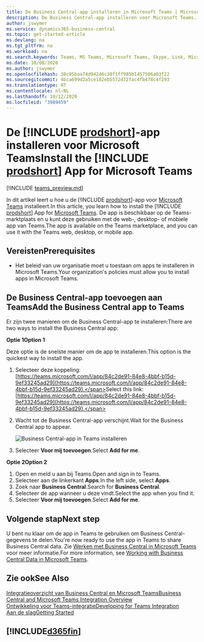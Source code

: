```yaml
---
title: De Business Central-app installeren in Microsoft Teams | Microsoft Docs
description: De Business Central-app installeren voor Microsoft Teams.
author: jswymer
ms.service: dynamics365-business-central
ms.topic: get-started-article
ms.devlang: na
ms.tgt_pltfrm: na
ms.workload: na
ms.search.keywords: Teams, MS Teams, Microsoft Teams, Skype, Link, Microsoft 365, collaborate, collaboration, teamwork
ms.date: 10/08/2020
ms.author: jswymer
ms.openlocfilehash: 38c95baa74d94246c38f1ff985b1457506a03f22
ms.sourcegitcommit: 4bca699d2a5ce182eb5572d72fac4fb478c4f293
ms.translationtype: HT
ms.contentlocale: nl-NL
ms.lasthandoff: 10/12/2020
ms.locfileid: "3989459"
---
```

# <a name="install-the-prodshort-app-for-microsoft-teams"></a><span data-ttu-id="85715-103">De [!INCLUDE [prodshort](includes/prodshort.md)]-app installeren voor Microsoft Teams</span><span class="sxs-lookup"><span data-stu-id="85715-103">Install the [!INCLUDE [prodshort](includes/prodshort.md)] App for Microsoft Teams</span></span>

[!INCLUDE [teams_preview.md](includes/teams_preview.md)]

<span data-ttu-id="85715-104">In dit artikel leert u hoe u de [!INCLUDE [prodshort](includes/prodshort.md)]-app voor [Microsoft Teams](https://www.microsoft.com/en-us/microsoft-365/microsoft-teams) installeert.</span><span class="sxs-lookup"><span data-stu-id="85715-104">In this article, you learn how to install the [!INCLUDE [prodshort](includes/prodshort.md)] App for [Microsoft Teams](https://www.microsoft.com/en-us/microsoft-365/microsoft-teams).</span></span> <span data-ttu-id="85715-105">De app is beschikbaar op de Teams-marktplaats en u kunt deze gebruiken met de web-, desktop- of mobiele app van Teams.</span><span class="sxs-lookup"><span data-stu-id="85715-105">The app is available on the Teams marketplace, and you can use it with the Teams web, desktop, or mobile app.</span></span>

## <a name="prerequisites"></a><span data-ttu-id="85715-106">Vereisten</span><span class="sxs-lookup"><span data-stu-id="85715-106">Prerequisites</span></span>

- <span data-ttu-id="85715-107">Het beleid van uw organisatie moet u toestaan om apps te installeren in Microsoft Teams.</span><span class="sxs-lookup"><span data-stu-id="85715-107">Your organization's policies must allow you to install apps in Microsoft Teams.</span></span>

## <a name="add-the-business-central-app-to-teams"></a><span data-ttu-id="85715-108">De Business Central-app toevoegen aan Teams</span><span class="sxs-lookup"><span data-stu-id="85715-108">Add the Business Central app to Teams</span></span>

<span data-ttu-id="85715-109">Er zijn twee manieren om de Business Central-app te installeren:</span><span class="sxs-lookup"><span data-stu-id="85715-109">There are two ways to install the Business Central app:</span></span>

<span data-ttu-id="85715-110">**Optie 1**</span><span class="sxs-lookup"><span data-stu-id="85715-110">**Option 1**</span></span>

<span data-ttu-id="85715-111">Deze optie is de snelste manier om de app te installeren.</span><span class="sxs-lookup"><span data-stu-id="85715-111">This option is the quickest way to install the app.</span></span>

1. <span data-ttu-id="85715-112">Selecteer deze koppeling: [https://teams.microsoft.com/l/app/84c2de91-84e8-4bbf-b15d-9ef33245ad29](https://teams.microsoft.com/l/app/84c2de91-84e8-4bbf-b15d-9ef33245ad29).</span><span class="sxs-lookup"><span data-stu-id="85715-112">Select this link: [https://teams.microsoft.com/l/app/84c2de91-84e8-4bbf-b15d-9ef33245ad29](https://teams.microsoft.com/l/app/84c2de91-84e8-4bbf-b15d-9ef33245ad29).</span></span>

2. <span data-ttu-id="85715-113">Wacht tot de Business Central-app verschijnt.</span><span class="sxs-lookup"><span data-stu-id="85715-113">Wait for the Business Central app to appear.</span></span>

    ![Business Central-app in Teams installeren](media/teams-install-app.png)

3. <span data-ttu-id="85715-115">Selecteer **Voor mij toevoegen**.</span><span class="sxs-lookup"><span data-stu-id="85715-115">Select **Add for me**.</span></span>

<span data-ttu-id="85715-116">**Optie 2**</span><span class="sxs-lookup"><span data-stu-id="85715-116">**Option 2**</span></span>

1. <span data-ttu-id="85715-117">Open en meld u aan bij Teams.</span><span class="sxs-lookup"><span data-stu-id="85715-117">Open and sign in to Teams.</span></span>
2. <span data-ttu-id="85715-118">Selecteer aan de linkerkant **Apps**.</span><span class="sxs-lookup"><span data-stu-id="85715-118">In the left side, select **Apps**.</span></span>
3. <span data-ttu-id="85715-119">Zoek naar **Business Central**.</span><span class="sxs-lookup"><span data-stu-id="85715-119">Search for **Business Central**.</span></span>
4. <span data-ttu-id="85715-120">Selecteer de app wanneer u deze vindt.</span><span class="sxs-lookup"><span data-stu-id="85715-120">Select the app when you find it.</span></span>
5. <span data-ttu-id="85715-121">Selecteer **Voor mij toevoegen**.</span><span class="sxs-lookup"><span data-stu-id="85715-121">Select **Add for me**.</span></span>

## <a name="next-step"></a><span data-ttu-id="85715-122">Volgende stap</span><span class="sxs-lookup"><span data-stu-id="85715-122">Next step</span></span>

<span data-ttu-id="85715-123">U bent nu klaar om de app in Teams te gebruiken om Business Central-gegevens te delen.</span><span class="sxs-lookup"><span data-stu-id="85715-123">You're now ready to use the app in Teams to share Business Central data.</span></span> <span data-ttu-id="85715-124">Zie [Werken met Business Central in Microsoft Teams](across-working-with-teams.md) voor meer informatie.</span><span class="sxs-lookup"><span data-stu-id="85715-124">For more information, see [Working with Business Central Data in Microsoft Teams](across-working-with-teams.md).</span></span>

## <a name="see-also"></a><span data-ttu-id="85715-125">Zie ook</span><span class="sxs-lookup"><span data-stu-id="85715-125">See Also</span></span>

[<span data-ttu-id="85715-126">Integratieoverzicht van Business Central en Microsoft Teams</span><span class="sxs-lookup"><span data-stu-id="85715-126">Business Central and Microsoft Teams Integration Overview</span></span>](across-teams-overview.md)  
[<span data-ttu-id="85715-127">Ontwikkeling voor Teams-integratie</span><span class="sxs-lookup"><span data-stu-id="85715-127">Developing for Teams Integration</span></span>](/dynamics365/business-central/dev-itpro/developer/devenv-develop-for-teams)  
[<span data-ttu-id="85715-128">Aan de slag</span><span class="sxs-lookup"><span data-stu-id="85715-128">Getting Started</span></span>](product-get-started.md)  

## [!INCLUDE[d365fin](includes/free_trial_md.md)]  
